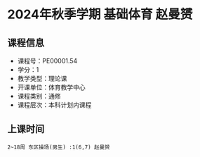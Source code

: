 # 2024年秋季学期 基础体育 赵曼赟






## 课程信息

- 课程号：PE00001.54
- 学分：1
- 教学类型：理论课
- 开课单位：体育教学中心
- 课程类别：通修
- 课程层次：本科计划内课程

## 上课时间

```
2~18周 东区操场(男生) :1(6,7) 赵曼赟
```

